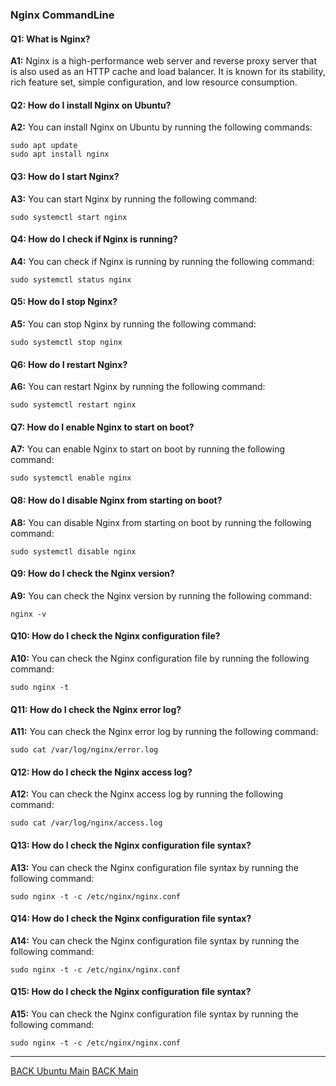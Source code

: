 ### Nginx CommandLine

#### Q1: What is Nginx?

**A1:** Nginx is a high-performance web server and reverse proxy server that is also used as an HTTP cache and load balancer. It is known for its stability, rich feature set, simple configuration, and low resource consumption.

#### Q2: How do I install Nginx on Ubuntu?

**A2:** You can install Nginx on Ubuntu by running the following commands:

```
sudo apt update
sudo apt install nginx
```

#### Q3: How do I start Nginx?

**A3:** You can start Nginx by running the following command:

```
sudo systemctl start nginx
```

#### Q4: How do I check if Nginx is running?

**A4:** You can check if Nginx is running by running the following command:

```
sudo systemctl status nginx
```

#### Q5: How do I stop Nginx?

**A5:** You can stop Nginx by running the following command:

```
sudo systemctl stop nginx
```

#### Q6: How do I restart Nginx?

**A6:** You can restart Nginx by running the following command:

```
sudo systemctl restart nginx
```

#### Q7: How do I enable Nginx to start on boot?

**A7:** You can enable Nginx to start on boot by running the following command:

```
sudo systemctl enable nginx
```

#### Q8: How do I disable Nginx from starting on boot?

**A8:** You can disable Nginx from starting on boot by running the following command:

```
sudo systemctl disable nginx
```

#### Q9: How do I check the Nginx version?

**A9:** You can check the Nginx version by running the following command:

```
nginx -v
```

#### Q10: How do I check the Nginx configuration file?

**A10:** You can check the Nginx configuration file by running the following command:

```
sudo nginx -t
```

#### Q11: How do I check the Nginx error log?

**A11:** You can check the Nginx error log by running the following command:

```
sudo cat /var/log/nginx/error.log
```

#### Q12: How do I check the Nginx access log?

**A12:** You can check the Nginx access log by running the following command:

```
sudo cat /var/log/nginx/access.log
```

#### Q13: How do I check the Nginx configuration file syntax?

**A13:** You can check the Nginx configuration file syntax by running the following command:

```
sudo nginx -t -c /etc/nginx/nginx.conf
```

#### Q14: How do I check the Nginx configuration file syntax?

**A14:** You can check the Nginx configuration file syntax by running the following command:

```
sudo nginx -t -c /etc/nginx/nginx.conf
```

#### Q15: How do I check the Nginx configuration file syntax?

**A15:** You can check the Nginx configuration file syntax by running the following command:

```
sudo nginx -t -c /etc/nginx/nginx.conf
```

---

[BACK Ubuntu Main](ubuntu-main.md)
[BACK Main](../README.md)
